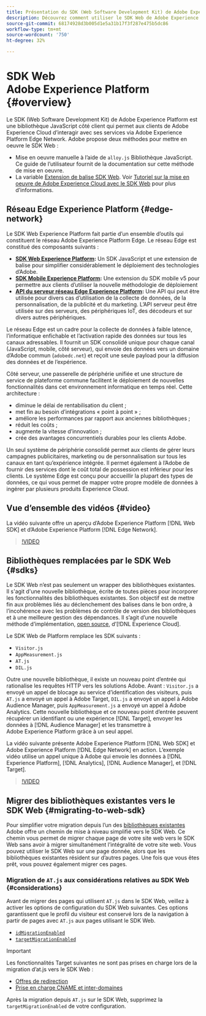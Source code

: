 ```yaml
---
title: Présentation du SDK (Web Software Development Kit) de Adobe Experience Platform
description: Découvrez comment utiliser le SDK Web de Adobe Experience Platform pour intégrer des fonctionnalités de Platform à votre site web.
source-git-commit: 68174928d3b005d1e5a31b17f3f287e475b5dc86
workflow-type: tm+mt
source-wordcount: '750'
ht-degree: 32%

---
```



# SDK Web Adobe Experience Platform {#overview}

Le SDK (Web Software Development Kit) de Adobe Experience Platform est une bibliothèque JavaScript côté client qui permet aux clients de Adobe Experience Cloud d’interagir avec ses services via Adobe Experience Platform Edge Network. Adobe propose deux méthodes pour mettre en oeuvre le SDK Web :

* Mise en oeuvre manuelle à l’aide de `alloy.js` Bibliothèque JavaScript. Ce guide de l’utilisateur fournit de la documentation sur cette méthode de mise en oeuvre.
* La variable [Extension de balise SDK Web](../tags/extensions/client/web-sdk/web-sdk-extension-configuration.md). Voir [Tutoriel sur la mise en oeuvre de Adobe Experience Cloud avec le SDK Web](https://experienceleague.adobe.com/docs/platform-learn/implement-web-sdk/overview.html?lang=fr) pour plus d’informations.

## Réseau Edge Experience Platform {#edge-network}

Le SDK Web Experience Platform fait partie d’un ensemble d’outils qui constituent le réseau Adobe Experience Platform Edge. Le réseau Edge est constitué des composants suivants :

* **[SDK Web Experience Platform](#overview):** Un SDK JavaScript et une extension de balise pour simplifier considérablement le déploiement des technologies d’Adobe.
* **[SDK Mobile Experience Platform](https://developer.adobe.com/client-sdks/home/):** Une extension du SDK mobile v5 pour permettre aux clients d’utiliser la nouvelle méthodologie de déploiement
* **[API du serveur réseau Edge Experience Platform](../server-api/overview.md):** Une API qui peut être utilisée pour divers cas d’utilisation de la collecte de données, de la personnalisation, de la publicité et du marketing. L’API serveur peut être utilisée sur des serveurs, des périphériques IoT, des décodeurs et sur divers autres périphériques.

Le réseau Edge est un cadre pour la collecte de données à faible latence, l’informatique enfichable et l’activation rapide des données sur tous les canaux adressables. Il fournit un SDK consolidé unique pour chaque canal (JavaScript, mobile, côté serveur), qui envoie des données vers un domaine d’Adobe commun (`adobedc.net`) et reçoit une seule payload pour la diffusion des données et de l’expérience.

Côté serveur, une passerelle de périphérie unifiée et une structure de service de plateforme commune facilitent le déploiement de nouvelles fonctionnalités dans cet environnement informatique en temps réel. Cette architecture :

* diminue le délai de rentabilisation du client ;
* met fin au besoin d’intégrations « point à point » ;
* améliore les performances par rapport aux anciennes bibliothèques ;
* réduit les coûts ;
* augmente la vitesse d’innovation ;
* crée des avantages concurrentiels durables pour les clients Adobe.

Un seul système de périphérie consolidé permet aux clients de gérer leurs campagnes publicitaires, marketing ou de personnalisation sur tous les canaux en tant qu’expérience intégrée. Il permet également à l’Adobe de fournir des services dont le coût total de possession est inférieur pour les clients. Le système Edge est conçu pour accueillir la plupart des types de données, ce qui vous permet de mapper votre propre modèle de données à ingérer par plusieurs produits Experience Cloud.

## Vue d’ensemble des vidéos {#video}

La vidéo suivante offre un aperçu d’Adobe Experience Platform [!DNL Web SDK] et d’Adobe Experience Platform [!DNL Edge Network].

>[!VIDEO](https://video.tv.adobe.com/v/34141?quality=12&learn=on)

## Bibliothèques remplacées par le SDK Web {#sdks}

Le SDK Web n’est pas seulement un wrapper des bibliothèques existantes. Il s&#39;agit d&#39;une nouvelle bibliothèque, écrite de toutes pièces pour incorporer les fonctionnalités des bibliothèques existantes. Son objectif est de mettre fin aux problèmes liés au déclenchement des balises dans le bon ordre, à l’incohérence avec les problèmes de contrôle de version des bibliothèques et à une meilleure gestion des dépendances. Il s’agit d’une nouvelle méthode d’implémentation, [open source](https://github.com/adobe/alloy), d’[!DNL Experience Cloud].

Le SDK Web de Platform remplace les SDK suivants :

* `Visitor.js`
* `AppMeasurement.js`
* `AT.js`
* `DIL.js`

Outre une nouvelle bibliothèque, il existe un nouveau point d’entrée qui rationalise les requêtes HTTP vers les solutions Adobe. Avant : `Visitor.js` a envoyé un appel de blocage au service d’identification des visiteurs, puis `AT.js` a envoyé un appel à Adobe Target, `DIL.js` a envoyé un appel à Adobe Audience Manager, puis `AppMeasurement.js` a envoyé un appel à Adobe Analytics. Cette nouvelle bibliothèque et ce nouveau point d’entrée peuvent récupérer un identifiant ou une expérience [!DNL Target], envoyer les données à [!DNL Audience Manager] et les transmettre à Adobe Experience Platform grâce à un seul appel.

La vidéo suivante présente Adobe Experience Platform [!DNL Web SDK] et Adobe Experience Platform [!DNL Edge Network] en action. L’exemple vidéo utilise un appel unique à Adobe qui envoie les données à [!DNL Experience Platform], [!DNL Analytics], [!DNL Audience Manager], et [!DNL Target].

>[!VIDEO](https://video.tv.adobe.com/v/34148)

## Migrer des bibliothèques existantes vers le SDK Web {#migrating-to-web-sdk}

Pour simplifier votre migration depuis l’un des [bibliothèques existantes](#sdks) Adobe offre un chemin de mise à niveau simplifié vers le SDK Web. Ce chemin vous permet de migrer chaque page de votre site web vers le SDK Web sans avoir à migrer simultanément l’intégralité de votre site web. Vous pouvez utiliser le SDK Web sur une page donnée, alors que les bibliothèques existantes résident sur d’autres pages. Une fois que vous êtes prêt, vous pouvez également migrer ces pages.

### Migration de `AT.js` aux considérations relatives au SDK Web {#considerations}

Avant de migrer des pages qui utilisent `AT.js` dans le SDK Web, veillez à activer les options de configuration du SDK Web suivantes. Ces options garantissent que le profil du visiteur est conservé lors de la navigation à partir de pages avec `AT.js` aux pages utilisant le SDK Web.

* [`idMigrationEnabled`](fundamentals/configuring-the-sdk.md#id-migration-enabled)
* [`targetMigrationEnabled`](fundamentals/configuring-the-sdk.md#targetMigrationEnabled)


>[!IMPORTANT]
>
>Les fonctionnalités Target suivantes ne sont pas prises en charge lors de la migration d’at.js vers le SDK Web :
>
>* [Offres de redirection](https://experienceleague.adobe.com/docs/target/using/experiences/offers/offer-redirect.html?lang=fr)
>* [Prise en charge CNAME et inter-domaines](https://experienceleague.adobe.com/docs/target-dev/developer/client-side/at-js-implementation/atjs-cookies.html)

Après la migration depuis `AT.js` sur le SDK Web, supprimez la `targetMigrationEnabled` de votre configuration.
